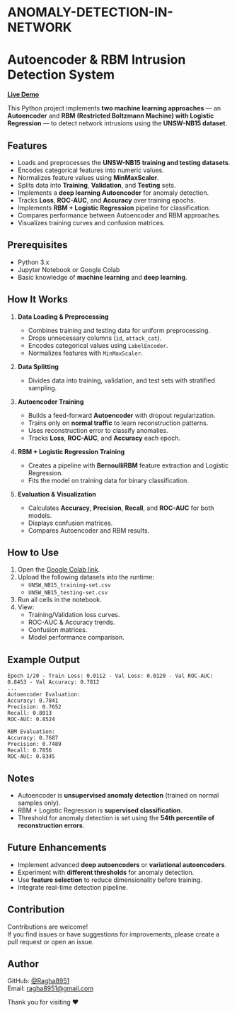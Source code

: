 # ANOMALY-DETECTION-IN-NETWORK
# Autoencoder & RBM Intrusion Detection System

[**Live Demo**](https://drive.google.com/file/d/1pBoodU1IfTv4Bs43-hAhXrefUbPPbc2I/view?usp=sharing)

This Python project implements **two machine learning approaches** — an **Autoencoder** and **RBM (Restricted Boltzmann Machine) with Logistic Regression** — to detect network intrusions using the **UNSW-NB15 dataset**.

## Features

- Loads and preprocesses the **UNSW-NB15 training and testing datasets**.
- Encodes categorical features into numeric values.
- Normalizes feature values using **MinMaxScaler**.
- Splits data into **Training**, **Validation**, and **Testing** sets.
- Implements a **deep learning Autoencoder** for anomaly detection.
- Tracks **Loss**, **ROC-AUC**, and **Accuracy** over training epochs.
- Implements **RBM + Logistic Regression** pipeline for classification.
- Compares performance between Autoencoder and RBM approaches.
- Visualizes training curves and confusion matrices.

## Prerequisites

- Python 3.x
- Jupyter Notebook or Google Colab
- Basic knowledge of **machine learning** and **deep learning**.

## How It Works

1. **Data Loading & Preprocessing**  
   - Combines training and testing data for uniform preprocessing.  
   - Drops unnecessary columns (`id`, `attack_cat`).  
   - Encodes categorical values using `LabelEncoder`.  
   - Normalizes features with `MinMaxScaler`.

2. **Data Splitting**  
   - Divides data into training, validation, and test sets with stratified sampling.

3. **Autoencoder Training**  
   - Builds a feed-forward **Autoencoder** with dropout regularization.  
   - Trains only on **normal traffic** to learn reconstruction patterns.  
   - Uses reconstruction error to classify anomalies.  
   - Tracks **Loss**, **ROC-AUC**, and **Accuracy** each epoch.

4. **RBM + Logistic Regression Training**  
   - Creates a pipeline with **BernoulliRBM** feature extraction and Logistic Regression.  
   - Fits the model on training data for binary classification.

5. **Evaluation & Visualization**  
   - Calculates **Accuracy**, **Precision**, **Recall**, and **ROC-AUC** for both models.  
   - Displays confusion matrices.  
   - Compares Autoencoder and RBM results.

## How to Use

1. Open the [Google Colab link](https://drive.google.com/file/d/1pBoodU1IfTv4Bs43-hAhXrefUbPPbc2I/view?usp=sharing).
2. Upload the following datasets into the runtime:
   - `UNSW_NB15_training-set.csv`
   - `UNSW_NB15_testing-set.csv`
3. Run all cells in the notebook.
4. View:
   - Training/Validation loss curves.
   - ROC-AUC & Accuracy trends.
   - Confusion matrices.
   - Model performance comparison.

## Example Output

```
Epoch 1/20 - Train Loss: 0.0112 - Val Loss: 0.0120 - Val ROC-AUC: 0.8453 - Val Accuracy: 0.7812
...
Autoencoder Evaluation:
Accuracy: 0.7841
Precision: 0.7652
Recall: 0.8013
ROC-AUC: 0.8524

RBM Evaluation:
Accuracy: 0.7687
Precision: 0.7489
Recall: 0.7856
ROC-AUC: 0.8345
```

## Notes

- Autoencoder is **unsupervised anomaly detection** (trained on normal samples only).  
- RBM + Logistic Regression is **supervised classification**.  
- Threshold for anomaly detection is set using the **54th percentile of reconstruction errors**.

## Future Enhancements

- Implement advanced **deep autoencoders** or **variational autoencoders**.  
- Experiment with **different thresholds** for anomaly detection.  
- Use **feature selection** to reduce dimensionality before training.  
- Integrate real-time detection pipeline.

## Contribution

Contributions are welcome!  
If you find issues or have suggestions for improvements, please create a pull request or open an issue.

## Author

GitHub: [@Ragha8951](https://github.com/Ragha8951)  
Email: [ragha8951@gmail.com](mailto:ragha8951@gmail.com)

Thank you for visiting ❤️

